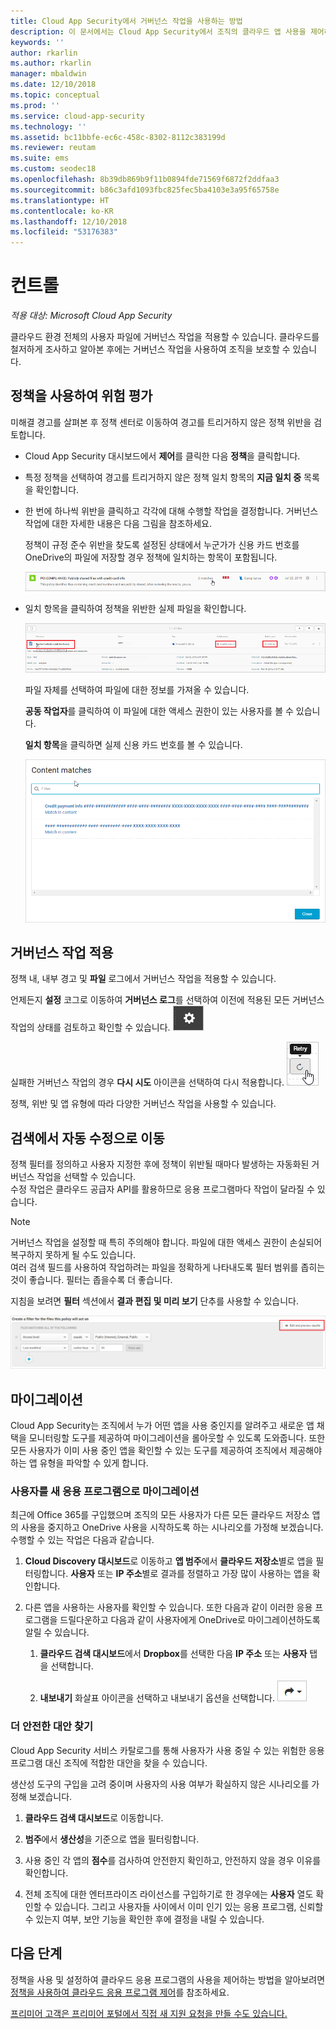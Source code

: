 ```yaml
---
title: Cloud App Security에서 거버넌스 작업을 사용하는 방법
description: 이 문서에서는 Cloud App Security에서 조직의 클라우드 앱 사용을 제어하기 위해 수행할 수 있는 거버넌스 작업에 대한 정보를 제공합니다.
keywords: ''
author: rkarlin
ms.author: rkarlin
manager: mbaldwin
ms.date: 12/10/2018
ms.topic: conceptual
ms.prod: ''
ms.service: cloud-app-security
ms.technology: ''
ms.assetid: bc11bbfe-ec6c-458c-8302-8112c383199d
ms.reviewer: reutam
ms.suite: ems
ms.custom: seodec18
ms.openlocfilehash: 8b39db869b9f11b0894fde71569f6872f2ddfaa3
ms.sourcegitcommit: b86c3afd1093fbc825fec5ba4103e3a95f65758e
ms.translationtype: HT
ms.contentlocale: ko-KR
ms.lasthandoff: 12/10/2018
ms.locfileid: "53176383"
---
```

# <a name="control"></a>컨트롤

*적용 대상: Microsoft Cloud App Security*

클라우드 환경 전체의 사용자 파일에 거버넌스 작업을 적용할 수 있습니다. 클라우드를 철저하게 조사하고 알아본 후에는 거버넌스 작업을 사용하여 조직을 보호할 수 있습니다.  

## <a name="use-policies-to-assess-risk"></a>정책을 사용하여 위험 평가  
미해결 경고를 살펴본 후 정책 센터로 이동하여 경고를 트리거하지 않은 정책 위반을 검토합니다.  

-   Cloud App Security 대시보드에서 **제어**를 클릭한 다음 **정책**을 클릭합니다.  

-   특정 정책을 선택하여 경고를 트리거하지 않은 정책 일치 항목의 **지금 일치 중** 목록을 확인합니다.  

-   한 번에 하나씩 위반을 클릭하고 각각에 대해 수행할 작업을 결정합니다. 거버넌스 작업에 대한 자세한 내용은 다음 그림을 참조하세요.  

     정책이 규정 준수 위반을 찾도록 설정된 상태에서 누군가가 신용 카드 번호를 OneDrive의 파일에 저장할 경우 정책에 일치하는 항목이 포함됩니다.  

     ![PCI 일치](./media/pci-matches.png "pci 일치")  

-   일치 항목을 클릭하여 정책을 위반한 실제 파일을 확인합니다.  

     ![PCI 콘텐츠 일치](./media/pci-content-matches.png "pci 콘텐츠 일치")  

     파일 자체를 선택하여 파일에 대한 정보를 가져올 수 있습니다.  

     **공동 작업자**를 클릭하여 이 파일에 대한 액세스 권한이 있는 사용자를 볼 수 있습니다.  

     **일치 항목**을 클릭하면 실제 신용 카드 번호를 볼 수 있습니다.  

     ![콘텐츠 일치 신용 카드 번호](./media/content-matches-ccn.png "콘텐츠 일치 신용 카드 번호")  

## <a name="apply-governance-actions"></a>거버넌스 작업 적용  
정책 내, 내부 경고 및 **파일** 로그에서 거버넌스 작업을 적용할 수 있습니다.  

언제든지 **설정** 코그로 이동하여 **거버넌스 로그**를 선택하여 이전에 적용된 모든 거버넌스 작업의 상태를 검토하고 확인할 수 있습니다. ![설정 아이콘](./media/settings-icon.png "설정 아이콘")

실패한 거버넌스 작업의 경우 **다시 시도** 아이콘을 선택하여 다시 적용합니다. ![다시 시도 아이콘](./media/retry-icon.png "다시 시도 아이콘")   

정책, 위반 및 앱 유형에 따라 다양한 거버넌스 작업을 사용할 수 있습니다.  

## <a name="move-from-detection-to-automatic-remediation"></a>검색에서 자동 수정으로 이동  
정책 필터를 정의하고 사용자 지정한 후에 정책이 위반될 때마다 발생하는 자동화된 거버넌스 작업을 선택할 수 있습니다.  
수정 작업은 클라우드 공급자 API를 활용하므로 응용 프로그램마다 작업이 달라질 수 있습니다.  

> [!NOTE]  
>  거버넌스 작업을 설정할 때 특히 주의해야 합니다. 파일에 대한 액세스 권한이 손실되어 복구하지 못하게 될 수도 있습니다.  
> 여러 검색 필드를 사용하여 작업하려는 파일을 정확하게 나타내도록 필터 범위를 좁히는 것이 좋습니다. 필터는 좁을수록 더 좋습니다.  
>   
>  지침을 보려면 **필터** 섹션에서 **결과 편집 및 미리 보기** 단추를 사용할 수 있습니다.  

![파일 정책 결과 편집 및 미리 보기](./media/file-policy-edit-and-preview-results.png "파일 정책 결과 편집 및 미리 보기")  

## <a name="migration"></a>마이그레이션  
Cloud App Security는 조직에서 누가 어떤 앱을 사용 중인지를 알려주고 새로운 앱 채택을 모니터링할 도구를 제공하여 마이그레이션을 롤아웃할 수 있도록 도와줍니다. 또한 모든 사용자가 이미 사용 중인 앱을 확인할 수 있는 도구를 제공하여 조직에서 제공해야 하는 앱 유형을 파악할 수 있게 합니다.  

### <a name="migrate-your-users-to-a-new-app"></a>사용자를 새 응용 프로그램으로 마이그레이션  
최근에 Office 365를 구입했으며 조직의 모든 사용자가 다른 모든 클라우드 저장소 앱의 사용을 중지하고 OneDrive 사용을 시작하도록 하는 시나리오를 가정해 보겠습니다. 수행할 수 있는 작업은 다음과 같습니다.  

1. **Cloud Discovery 대시보드**로 이동하고 **앱 범주**에서 **클라우드 저장소**별로 앱을 필터링합니다. **사용자** 또는 **IP 주소**별로 결과를 정렬하고 가장 많이 사용하는 앱을 확인합니다.  

2. 다른 앱을 사용하는 사용자를 확인할 수 있습니다. 또한 다음과 같이 이러한 응용 프로그램을 드릴다운하고 다음과 같이 사용자에게 OneDrive로 마이그레이션하도록 알릴 수 있습니다.

   1. **클라우드 검색 대시보드**에서 **Dropbox**를 선택한 다음 **IP 주소** 또는 **사용자** 탭을 선택합니다.  

   2. **내보내기** 화살표 아이콘을 선택하고 내보내기 옵션을 선택합니다. ![화살표 아이콘](./media/arrow-icon.png "화살표 아이콘")

### <a name="find-more-secure-alternatives"></a>더 안전한 대안 찾기  
Cloud App Security 서비스 카탈로그를 통해 사용자가 사용 중일 수 있는 위험한 응용 프로그램 대신 조직에 적합한 대안을 찾을 수 있습니다.  

생산성 도구의 구입을 고려 중이며 사용자의 사용 여부가 확실하지 않은 시나리오를 가정해 보겠습니다.  

1.   **클라우드 검색 대시보드**로 이동합니다.  

2.   **범주**에서 **생산성**을 기준으로 앱을 필터링합니다.  

3.   사용 중인 각 앱의 **점수**를 검사하여 안전한지 확인하고, 안전하지 않을 경우 이유를 확인합니다.  

4.   전체 조직에 대한 엔터프라이즈 라이선스를 구입하기로 한 경우에는 **사용자** 열도 확인할 수 있습니다. 그리고 사용자들 사이에서 이미 인기 있는 응용 프로그램, 신뢰할 수 있는지 여부, 보안 기능을 확인한 후에 결정을 내릴 수 있습니다.  

## <a name="next-steps"></a>다음 단계
정책을 사용 및 설정하여 클라우드 응용 프로그램의 사용을 제어하는 방법을 알아보려면 [정책을 사용하여 클라우드 응용 프로그램 제어](control-cloud-apps-with-policies.md)를 참조하세요.   

[프리미어 고객은 프리미어 포털에서 직접 새 지원 요청을 만들 수도 있습니다.](https://premier.microsoft.com/)  
